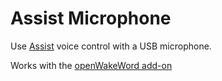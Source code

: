 # Assist Microphone

Use [Assist](https://www.home-assistant.io/voice_control/) voice control with a USB microphone.

Works with the [openWakeWord add-on](https://my.home-assistant.io/redirect/supervisor_addon/?addon=core_openwakeword)
